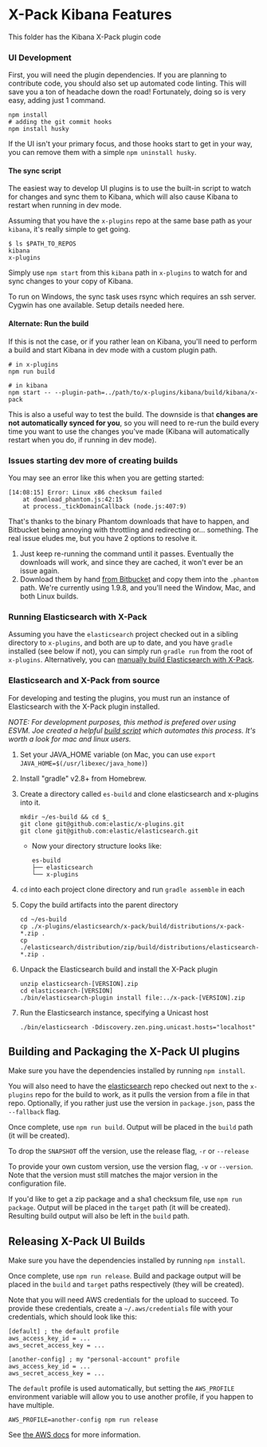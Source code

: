 # X-Pack Kibana Features

This folder has the Kibana X-Pack plugin code

### UI Development

First, you will need the plugin dependencies. If you are planning to contribute code, you should also set up automated code linting. This will save you a ton of headache down the road! Fortunately, doing so is very easy, adding just 1 command.

```
npm install
# adding the git commit hooks
npm install husky
```

If the UI isn't your primary focus, and those hooks start to get in your way, you can remove them with a simple `npm uninstall husky`.

#### The sync script

The easiest way to develop UI plugins is to use the built-in script to watch for changes and sync them to Kibana, which will also cause Kibana to restart when running in dev mode.

Assuming that you have the `x-plugins` repo at the same base path as your `kibana`, it's really simple to get going.

```
$ ls $PATH_TO_REPOS
kibana
x-plugins
```

Simply use `npm start` from this `kibana` path in `x-plugins` to watch for and sync changes to your copy of Kibana.

To run on Windows, the sync task uses rsync which requires an ssh server.  Cygwin has one available. Setup details needed here.

#### Alternate: Run the build

If this is not the case, or if you rather lean on Kibana, you'll need to perform a build and start Kibana in dev mode with a custom plugin path.

```
# in x-plugins
npm run build

# in kibana
npm start -- --plugin-path=../path/to/x-plugins/kibana/build/kibana/x-pack
```

This is also a useful way to test the build. The downside is that **changes are not automatically synced for you**, so you will need to re-run the build every time you want to use the changes you've made (Kibana will automatically restart when you do, if running in dev mode).

### Issues starting dev more of creating builds

You may see an error like this when you are getting started:

```
[14:08:15] Error: Linux x86 checksum failed
    at download_phantom.js:42:15
    at process._tickDomainCallback (node.js:407:9)
```

That's thanks to the binary Phantom downloads that have to happen, and Bitbucket being annoying with throttling and redirecting or... something. The real issue eludes me, but you have 2 options to resolve it.

1. Just keep re-running the command until it passes. Eventually the downloads will work, and since they are cached, it won't ever be an issue again.
1. Download them by hand [from Bitbucket](https://bitbucket.org/ariya/phantomjs/downloads) and copy them into the `.phantom` path. We're currently using 1.9.8, and you'll need the Window, Mac, and both Linux builds.

### Running Elasticsearch with X-Pack

Assuming you have the `elasticsearch` project checked out in a sibling directory to `x-plugins`, and both are up to date, and you have
`gradle` installed (see below if not), you can simply run `gradle run` from the root of `x-plugins`. Alternatively, you can [manually build
Elasticsearch with X-Pack](#elasticsearch-and-x-pack-from-source).

### Elasticsearch and X-Pack from source

For developing and testing the plugins, you must run an instance of Elasticsearch with the X-Pack plugin installed.

*NOTE: For development purposes, this method is prefered over using ESVM. Joe created a helpful [build script](https://gist.github.com/w33ble/dd4eebeae5aff3d5adf3) which automates this process. It's worth a look for mac and linux users.*

1. Set your JAVA_HOME variable (on Mac, you can use `export JAVA_HOME=$(/usr/libexec/java_home)`)
1. Install "gradle" v2.8+ from Homebrew.
1. Create a directory called `es-build` and clone elasticsearch and x-plugins into it.

    ```
    mkdir ~/es-build && cd $_
    git clone git@github.com:elastic/x-plugins.git
    git clone git@github.com:elastic/elasticsearch.git
    ```
   - Now your directory structure looks like:

      ```
      es-build
      ├── elasticsearch
      └── x-plugins
      ```
1. `cd` into each project clone directory and run `gradle assemble` in each
1. Copy the build artifacts into the parent directory

    ```
    cd ~/es-build
    cp ./x-plugins/elasticsearch/x-pack/build/distributions/x-pack-*.zip .
    cp ./elasticsearch/distribution/zip/build/distributions/elasticsearch-*.zip .
    ```
1. Unpack the Elasticsearch build and install the X-Pack plugin

    ```
    unzip elasticsearch-[VERSION].zip
    cd elasticsearch-[VERSION]
    ./bin/elasticsearch-plugin install file:../x-pack-[VERSION].zip
    ```
1. Run the Elasticsearch instance, specifying a Unicast host

    ```
    ./bin/elasticsearch -Ddiscovery.zen.ping.unicast.hosts="localhost"
    ```

## Building and Packaging the X-Pack UI plugins

Make sure you have the dependencies installed by running `npm install`.

You will also need to have the [elasticsearch](https://github.com/elastic/elasticsearch) repo checked out next to the `x-plugins` repo for the build to work, as it pulls the version from a file in that repo. Optionally, if you rather just use the version in `package.json`, pass the `--fallback` flag.

Once complete, use `npm run build`. Output will be placed in the `build` path (it will be created).

To drop the `SNAPSHOT` off the version, use the release flag, `-r` or `--release`

To provide your own custom version, use the version flag, `-v` or `--version`. Note that the version must still matches the major version in the configuration file.

If you'd like to get a zip package and a sha1 checksum file, use `npm run package`. Output will be placed in the `target` path (it will be created). Resulting build output will also be left in the `build` path.

## Releasing X-Pack UI Builds

Make sure you have the dependencies installed by running `npm install`.

Once complete, use `npm run release`. Build and package output will be placed in the `build` and `target` paths respectively (they will be created).

Note that you will need AWS credentials for the upload to succeed. To provide these credentials, create a `~/.aws/credentials` file with your credentials, which should look like this:

```
[default] ; the default profile
aws_access_key_id = ...
aws_secret_access_key = ...

[another-config] ; my "personal-account" profile
aws_access_key_id = ...
aws_secret_access_key = ...
```

The `default` profile is used automatically, but setting the `AWS_PROFILE` environment variable will allow you to use another profile, if you happen to have multiple.

`AWS_PROFILE=another-config npm run release`

See [the AWS docs](http://docs.aws.amazon.com/AWSJavaScriptSDK/guide/node-configuring.html#Creating_the_Shared_Credentials_File) for more information.
